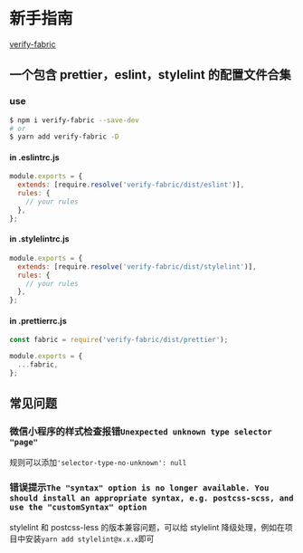 # 新手指南

[verify-fabric](https://github.com/xz-77/verify-fabric)

## 一个包含 prettier，eslint，stylelint 的配置文件合集

### use

```bash
$ npm i verify-fabric --save-dev
# or
$ yarn add verify-fabric -D
```

#### in .eslintrc.js

```javascript
module.exports = {
  extends: [require.resolve('verify-fabric/dist/eslint')],
  rules: {
    // your rules
  },
};
```

#### in .stylelintrc.js

```javascript
module.exports = {
  extends: [require.resolve('verify-fabric/dist/stylelint')],
  rules: {
    // your rules
  },
};
```

#### in .prettierrc.js

```javascript
const fabric = require('verify-fabric/dist/prettier');

module.exports = {
  ...fabric,
};
```

## 常见问题

### 微信小程序的样式检查报错`Unexpected unknown type selector "page"`

规则可以添加`'selector-type-no-unknown': null`

### 错误提示`The "syntax" option is no longer available. You should install an appropriate syntax, e.g. postcss-scss, and use the "customSyntax" option`

stylelint 和 postcss-less 的版本兼容问题，可以给 stylelint 降级处理，例如在项目中安装`yarn add stylelint@x.x.x`即可
